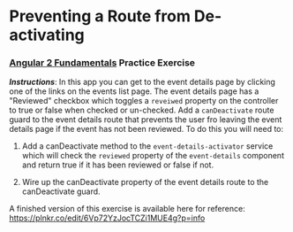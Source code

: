 # Preventing a Route from De-activating
### [Angular 2 Fundamentals](https://app.pluralsight.com/courses/angular2-fundamentals) Practice Exercise

**_Instructions_**: In this app you can get to the event details page by clicking one of the links on the events
list page. The event details page has a "Reviewed" checkbox which toggles a `reveiwed` property on the controller
to true or false when checked or un-checked. Add a `canDeactivate` route guard to the event details route that 
prevents the user fro leaving the event details page if the event has not been reviewed. To do this you will need
to:

1. Add a canDeactivate method to the `event-details-activator` service which will check the `reviewed` property
   of the `event-details` component and return true if it has been reviewed or false if not.

1. Wire up the canDeactivate property of the event details route to the canDeactivate guard.

A finished version of this exercise is available here for reference: https://plnkr.co/edit/6Vp72YzJocTCZi1MUE4g?p=info
